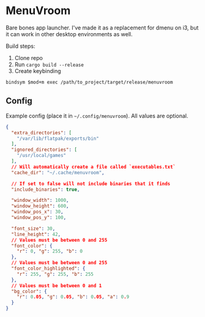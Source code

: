 # MenuVroom

Bare bones app launcher. I've made it as a replacement for dmenu on i3, but it can work in other desktop environments as well.

Build steps:
1. Clone repo
2. Run `cargo build --release`
3. Create keybinding
```
bindsym $mod+m exec /path/to_project/target/release/menuvroom
```

## Config

Example config (place it in `~/.config/menuvroom`). All values are optional.
```json
{
  "extra_directories": [
    "/var/lib/flatpak/exports/bin"
  ],
  "ignored_directories": [
    "/usr/local/games"
  ],
  // Will automatically create a file called `executables.txt`
  "cache_dir": "~/.cache/menuvroom",

  // If set to false will not include binaries that it finds
  "include_binaries": true,

  "window_width": 1000,
  "window_height": 600,
  "window_pos_x": 30,
  "window_pos_y": 100,

  "font_size": 30,
  "line_height": 42,
  // Values must be between 0 and 255
  "font_color": {
    "r": 0, "g": 255, "b": 0
  },
  // Values must be between 0 and 255
  "font_color_highlighted": {
    "r": 255, "g": 255, "b": 255
  },
  // Values must be between 0 and 1
  "bg_color": {
    "r": 0.05, "g": 0.05, "b": 0.05, "a": 0.9
  }
}
```
